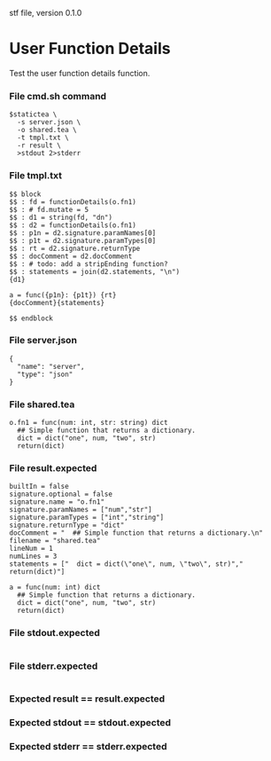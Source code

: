 stf file, version 0.1.0

# User Function Details

Test the user function details function.

### File cmd.sh command

~~~
$statictea \
  -s server.json \
  -o shared.tea \
  -t tmpl.txt \
  -r result \
  >stdout 2>stderr
~~~

### File tmpl.txt

~~~
$$ block
$$ : fd = functionDetails(o.fn1)
$$ : # fd.mutate = 5
$$ : d1 = string(fd, "dn")
$$ : d2 = functionDetails(o.fn1)
$$ : p1n = d2.signature.paramNames[0]
$$ : p1t = d2.signature.paramTypes[0]
$$ : rt = d2.signature.returnType
$$ : docComment = d2.docComment
$$ : # todo: add a stripEnding function?
$$ : statements = join(d2.statements, "\n")
{d1}

a = func({p1n}: {p1t}) {rt}
{docComment}{statements}

$$ endblock
~~~

### File server.json

~~~
{
  "name": "server",
  "type": "json"
}
~~~

### File shared.tea

~~~
o.fn1 = func(num: int, str: string) dict
  ## Simple function that returns a dictionary.
  dict = dict("one", num, "two", str)
  return(dict)

~~~

### File result.expected

~~~
builtIn = false
signature.optional = false
signature.name = "o.fn1"
signature.paramNames = ["num","str"]
signature.paramTypes = ["int","string"]
signature.returnType = "dict"
docComment = "  ## Simple function that returns a dictionary.\n"
filename = "shared.tea"
lineNum = 1
numLines = 3
statements = ["  dict = dict(\"one\", num, \"two\", str)","  return(dict)"]

a = func(num: int) dict
  ## Simple function that returns a dictionary.
  dict = dict("one", num, "two", str)
  return(dict)

~~~

### File stdout.expected

~~~
~~~

### File stderr.expected

~~~
~~~

### Expected result == result.expected
### Expected stdout == stdout.expected
### Expected stderr == stderr.expected
